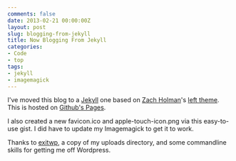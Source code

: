 ```yaml
---
comments: false
date: 2013-02-21 00:00:00Z
layout: post
slug: blogging-from-jekyll
title: Now Blogging From Jekyll
categories:
- Code
- top
tags:
- jekyll
- imagemagick
---
```



I've moved this blog to a [Jekyll](https://github.com/mojombo/jekyll) one 
based on [Zach Holman](http://zachholman.com/)'s [left theme](https://github.com/holman/left).  
This is hosted on [Github's Pages](http://pages.github.com/).

I also created a new favicon.ico and apple-touch-icon.png via this easy-to-use gist.
I did have to update my Imagemagick to get it to work.

<script src="https://gist.github.com/emarref/3374193.js"></script>

Thanks to [exitwp](https://github.com/thomasf/exitwp), a copy of my uploads directory,
and some commandline skills for getting me off Wordpress.
